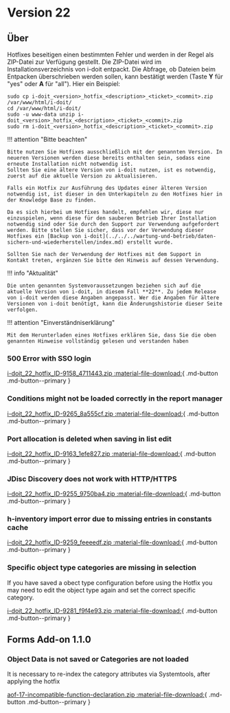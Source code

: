 # Version 22

## Über

Hotfixes beseitigen einen bestimmten Fehler und werden in der Regel als ZIP-Datei zur Verfügung gestellt. Die ZIP-Datei wird im Installationsverzeichnis von i-doit entpackt. Die Abfrage, ob Dateien beim Entpacken überschrieben werden sollen, kann bestätigt werden (Taste **Y** für "yes" oder **A** für "all"). Hier ein Beispiel:

```shell
sudo cp i-doit_<version>_hotfix_<description>_<ticket>_<commit>.zip /var/www/html/i-doit/
cd /var/www/html/i-doit/
sudo -u www-data unzip i-doit_<version>_hotfix_<description>_<ticket>_<commit>.zip
sudo rm i-doit_<version>_hotfix_<description>_<ticket>_<commit>.zip
```

!!! attention "Bitte beachten"

    Bitte nutzen Sie Hotfixes ausschließlich mit der genannten Version. In neueren Versionen werden diese bereits enthalten sein, sodass eine erneute Installation nicht notwendig ist.
    Sollten Sie eine ältere Version von i-doit nutzen, ist es notwendig, zuerst auf die aktuelle Version zu aktualisieren.

    Falls ein Hotfix zur Ausführung des Updates einer älteren Version notwendig ist, ist dieser in den Unterkapiteln zu den Hotfixes hier in der Knowledge Base zu finden.

    Da es sich hierbei um Hotfixes handelt, empfehlen wir, diese nur einzuspielen, wenn diese für den sauberen Betrieb Ihrer Installation notwendig sind oder Sie durch den Support zur Verwendung aufgefordert werden. Bitte stellen Sie sicher, dass vor der Verwendung dieser Hotfixes ein [Backup von i-doit](../../../wartung-und-betrieb/daten-sichern-und-wiederherstellen/index.md) erstellt wurde.

    Sollten Sie nach der Verwendung der Hotfixes mit dem Support in Kontakt treten, ergänzen Sie bitte den Hinweis auf dessen Verwendung.

!!! info "Aktualität"

    Die unten genannten Systemvoraussetzungen beziehen sich auf die aktuelle Version von i-doit, in diesem Fall **22**. Zu jedem Release von i-doit werden diese Angaben angepasst. Wer die Angaben für ältere Versionen von i-doit benötigt, kann die Änderungshistorie dieser Seite verfolgen.

!!! attention "Einverständniserklärung"

    Mit dem Herunterladen eines Hotfixes erklären Sie, dass Sie die oben genannten Hinweise vollständig gelesen und verstanden haben

### 500 Error with SSO login

[i-doit_22_hotfix_ID-9158_4711443.zip :material-file-download:](../../../assets/downloads/hotfixes/22/i-doit_22_hotfix_ID-9158_4711443.zip){ .md-button .md-button--primary }

### Conditions might not be loaded correctly in the report manager

[i-doit_22_hotfix_ID-9265_8a555cf.zip :material-file-download:](../../../assets/downloads/hotfixes/22/i-doit_22_hotfix_ID-9265_8a555cf.zip){ .md-button .md-button--primary }

### Port allocation is deleted when saving in list edit

[i-doit_22_hotfix_ID-9163_1efe827.zip :material-file-download:](../../../assets/downloads/hotfixes/22/i-doit_22_hotfix_ID-9163_1efe827.zip){ .md-button .md-button--primary }

### JDisc Discovery does not work with HTTP/HTTPS

[i-doit_22_hotfix_ID-9255_9750ba4.zip :material-file-download:](../../../assets/downloads/hotfixes/22/i-doit_22_hotfix_ID-9255_9750ba4.zip){ .md-button .md-button--primary }

### h-inventory import error due to missing entries in constants cache

[i-doit_22_hotfix_ID-9259_feeeedf.zip :material-file-download:](../../../assets/downloads/hotfixes/22/i-doit_22_hotfix_ID-9259_feeeedf.zip){ .md-button .md-button--primary }

### Specific object type categories are missing in selection

If you have saved a obect type configuration before using the Hotfix you may need to edit the object type again and set the correct specific category.

[i-doit_22_hotfix_ID-9281_f9f4e93.zip :material-file-download:](../../../assets/downloads/hotfixes/22/i-doit_22_hotfix_ID-9281_f9f4e93.zip){ .md-button .md-button--primary }

## Forms Add-on 1.1.0

### Object Data is not saved or Categories are not loaded

It is necessary to re-index the category attributes via Systemtools, after applying the hotfix

[aof-17-incompatible-function-declaration.zip :material-file-download:](../../../assets/downloads/hotfixes/forms/aof-17-incompatible-function-declaration.zip){ .md-button .md-button--primary }
